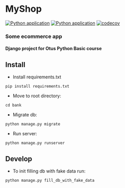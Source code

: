 # MyShop
[![Python application](https://github.com/avoevodin/otus_python_basic_project/actions/workflows/black.yml/badge.svg)](https://github.com/avoevodin/otus_python_basic_project/actions/workflows/black.yml)
[![Python application](https://github.com/avoevodin/otus_python_basic_project/actions/workflows/python-app.yml/badge.svg)](https://github.com/avoevodin/otus_python_basic_project/actions/workflows/python-app.yml)
[![codecov](https://codecov.io/gh/avoevodin/otus_python_basic_project/branch/master/graph/badge.svg?token=FzzJX0nCoA)](https://codecov.io/gh/avoevodin/otus_python_basic_project)

### Some ecommerce app
#### Django project for Otus Python Basic course

## Install

* Install requirements.txt
```shell
pip install requirements.txt
```

* Move to root directory:
```shell
cd bank
```

* Migrate db:
```shell
python manage.py migrate
```

* Run server:
```shell
python manage.py runserver
```

## Develop

* To init filling db with fake data run:
```shell
python manage.py fill_db_with_fake_data
```
